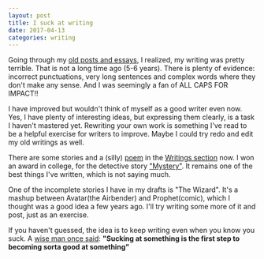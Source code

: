 ```yaml
---
layout: post
title: I suck at writing
date: 2017-04-13
categories: writing
---
```

Going through my [old posts and essays](/archive), I realized, my writing was pretty terrible. <!-- more --> That is not a long time ago (5-6 years). There is plenty of evidence: incorrect punctuations, very long sentences and complex words where they don't make any sense. And I was seemingly a fan of ALL CAPS FOR IMPACT!!

I have improved but wouldn't think of myself as a good writer even now. Yes, I have plenty of interesting ideas, but expressing them clearly, is a task I haven't mastered yet. Rewriting your own work is something I've read to be a helpful exercise for writers to improve. Maybe I could try redo and edit my old writings as well. 

There are some stories and a (silly) [poem](/poem/2014/02/14/valentine/) in the [Writings section](/writings) now. I won an award in college, for the detective story ["Mystery"](/fiction/2014/09/06/mystery/). It remains one of the best things I've written, which is not saying much.  

One of the incomplete stories I have in my drafts is "The Wizard". It's a mashup between Avatar(the Airbender) and Prophet(comic), which I thought was a good idea a few years ago. I'll try writing some more of it and post, just as an exercise. 

If you haven't guessed, the idea is to keep writing even when you know you suck. A [wise man once said](https://www.youtube.com/watch?v=DN43sCyEanA): **"Sucking at something is the first step to becoming sorta good at something"**



